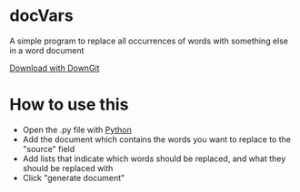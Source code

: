 # docVars
A simple program to replace all occurrences of words with something else in a word document

[Download with DownGit](https://downgit.github.io/#/home?url=https://github.com/felixLumyni/docVars/blob/main/docVars.py)

# How to use this
- Open the .py file with [Python](https://www.python.org/)
- Add the document which contains the words you want to replace to the "source" field
- Add lists that indicate which words should be replaced, and what they should be replaced with
- Click "generate document"
